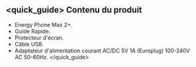 ## <quick_guide> Contenu du produit

* Energy Phone Max 2+.
* Guide Rapide.
* Protecteur d'écran.
* Câble USB.
* Adaptateur d'alimentation courant AC/DC 5V 1A (Europlug) 100-240V AC 50-60Hz.
</quick_guide>
